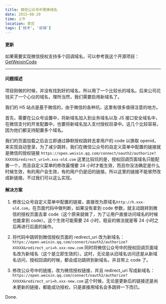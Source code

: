 ```yaml
---
title: 微信公众号中更换域名
date: 2015-08-20
time: 上午
location: 莘庄
tags: ['技术', '前端']
---
```


#### 更新

如果需要实现微信授权支持多个回调域名，可以参考我这个开源项目：[GetWeixinCode](https://github.com/HADB/GetWeixinCode)

---

#### 问题描述

项目刚做的时候，并没有找到好的域名，所以用了一个比较长的域名。后来公司花钱买了一个心仪的域名，理所当然，我们需要启用新域名了。

我们的 H5 站点是基于微信的，由于微信的各种坑，这里有很多值得注意的地方。

首先，需要在公众号设置中，将新域名加入到业务域名以及 JS 接口安全域名中，在微信支付的开发配置中，也要将新域名加入支付授权目录中。这几个比较容易，因为他们都支持配置多个域名。

我们的页面加载之后会立即通过静默授权跳转去拿用户的 code 以换取 openid，来实现自动登录，为了减少跳转，我们在微信公众号的自定义菜单中配置的链接就是微信的授权链接
`https://open.weixin.qq.com/connect/oauth2/authorize?XXXXX&redirect_uri=h.xxx-old.com`
这里比较坑的是，授权回调页面域名只能配置一个，而且自定义菜单的修改最慢要 24 小时才能生效，而且你没法确定是什么时候生效，有的用户会生效，有的用户仍是旧的链接。所以这里的链接不能冒然改成新链接。不过我们可以这么实现。

#### 解决方案

1. 修改公众号自定义菜单中配置的链接，直接改为原域名`http://h.xxx-old.com`，在页面代码中做判断，如果没有拿到 code 参数，就主动跳转到微信的授权页面去拿 code（这个原来就做了，为了让用户直接访问域名的时候也能拿到 code）。这个生效可能需要 24 小时，稳妥的做法就是等 24 小时之后再进行后面的操作。

2. 将代码中跳转到微信授权页面的 redirect_uri 改为新域名：
`https://open.weixin.qq.com/connect/oauth2/authorize?XXXXX&redirect_uri=h.xxx-new.com`
同时将微信公众号中的授权回调页面域名改为新域名（这个是立即生效的）。这时，无论是从旧域名访问还是从新域名访问，授权回调的时候，都会成功跳转到新域名，并且带上 code 了。

3. 修改公众号中的链接，改为微信授权链接，并且 redirect_uri 写成新域名：
`https://open.weixin.qq.com/connect/oauth2/authorize?XXXXX&redirect_uri=h.xxx-new.com`
这个时候，无论是更新后的链接还是尚未更新的链接，都能成功授权，只是直接用域名会多跳转一下而已。

Done.

